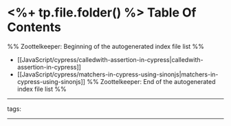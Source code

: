 # <%+ tp.file.folder() %> Table Of Contents



%% Zoottelkeeper: Beginning of the autogenerated index file list  %%
-  [[JavaScript/cypress/calledwith-assertion-in-cypress|calledwith-assertion-in-cypress]]
-  [[JavaScript/cypress/matchers-in-cypress-using-sinonjs|matchers-in-cypress-using-sinonjs]]
%% Zoottelkeeper: End of the autogenerated index file list  %%



---

tags: 

---